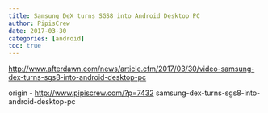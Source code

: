 ```yaml
---
title: Samsung DeX turns SGS8 into Android Desktop PC
author: PipisCrew
date: 2017-03-30
categories: [android]
toc: true
---
```


http://www.afterdawn.com/news/article.cfm/2017/03/30/video-samsung-dex-turns-sgs8-into-android-desktop-pc

origin - http://www.pipiscrew.com/?p=7432 samsung-dex-turns-sgs8-into-android-desktop-pc